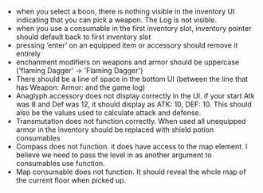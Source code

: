 - when you select a boon, there is nothing visible in the inventory UI indicating that you can pick a weapon. The Log is not visible.
- when you use a consumable in the first inventory slot, inventory pointer should default back to first inventory slot
- pressing ‘enter’ on an equipped item or accessory should remove it entirely
- enchanment modifiers on weapons and armor should be uppercase ('flaming Dagger' -> 'Flaming Dagger')
- There should be a line of space in the bottom UI (between the line that has Weapon: Armor: and the game log)
- Anaglyph accessory does not display correctly in the UI. if your start Atk was 8 and Def was 12, it should display as ATK: 10, DEF: 10. This should also be the values used to calculate attack and defense.
- Transmutation does not function correctly. When used all unequipped armor in the inventory should be replaced with shield potion consumables
- Compass does not function. it does have access to the map element. I believe we need to pass the level in as another argument to consumables use function.
- Map consumable does not function. It should reveal the whole map of the current floor when picked up. 